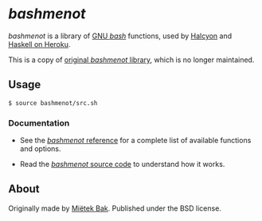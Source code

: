 _bashmenot_
===========================================

_bashmenot_ is a library of [GNU _bash_](https://gnu.org/software/bash/) functions, used by [Halcyon](https://halcyon.sh/) and [Haskell on Heroku](https://haskellonheroku.com/).

This is a copy of [original _bashmenot_ library](https://github.com/mietek/bashmenot), which is no longer maintained.

Usage
-----

```
$ source bashmenot/src.sh
```

### Documentation

- See the [_bashmenot_ reference](https://cbhushan.github.io/bashmenot-website/pages/reference/) for a complete list of available functions and options.

- Read the [_bashmenot_ source code](https://github.com/mietek/bashmenot) to understand how it works.


About
-----

Originally made by [Miëtek Bak](https://mietek.io/).  Published under the BSD license.
